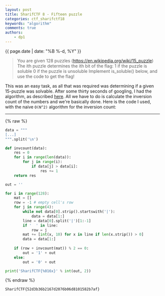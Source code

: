 ```yaml
---
layout: post
title: SharifCTF 8 - Fifteen puzzle
categories: ctf_sharifctf18
keywords: "algorithm"
comments: true
authors:
    - dp1
---
```

{{ page.date | date: "%B %-d, %Y" }}

> You are given 128 puzzles (https://en.wikipedia.org/wiki/15_puzzle)
> The ith puzzle determines the ith bit of the flag:
> 1 if the puzzle is soluble
> 0 if the puzzle is unsoluble
> Implement is_soluble() below, and use the code to get the flag!

This was an easy task, as all that was required was determining if a given 15-puzzle was solvable. After some thirty seconds of googling, I had the algorithm, as described [here](https://www.geeksforgeeks.org/check-instance-15-puzzle-solvable/). All we have to do is calculate the inversion count of the numbers and we're basically done.
Here is the code I used, with the naive `O(N^2)` algorithm for the inversion count:

---
{% raw %}
```python
data = """
[...]
""".split('\n')

def invcount(data):
    res = 0
    for i in range(len(data)):
        for j in range(i):
            if data[j] > data[i]:
                res += 1
    return res

out = ''

for i in range(128):
    mat = []
    row = -1 # empty cell's row
    for j in range(4):
        while not data[0].strip().startswith('|'):
            data = data[1:]
        line = data[0].split('|')[1:-1]
        if '  ' in line:
            row = j
        mat += [int(x, 10) for x in line if len(x.strip()) > 0]
        data = data[1:]
    
    if (row + invcount(mat)) % 2 == 0:
        out = '1' + out
    else:
        out = '0' + out

print('SharifCTF{%016x}' % int(out, 2))
```
{% endraw %}

```bash
SharifCTF{52d3b36b2167d2076b06d8101582b7af}
```
